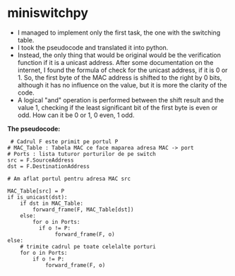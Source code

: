 # miniswitchpy
- I managed to implement only the first task, the one with the switching table.
- I took the pseudocode and translated it into python.
- Instead, the only thing that would be original would be the verification function if it is a unicast address. After some documentation on the internet, I found the formula of check for the unicast address, if it is 0 or 1. So, the first byte of the MAC address is shifted to the right by 0 bits, although it has no influence on the value, but it is more the clarity of the code.
- A logical "and" operation is performed between the shift result and the value 1, checking if the least significant bit of the first byte is even or odd. How can it be 0 or 1, 0 even, 1 odd.

**The pseudocode:**
```
 # Cadrul F este primit pe portul P
# MAC_Table : Tabela MAC ce face maparea adresa MAC -> port
# Ports : lista tuturor porturilor de pe switch
src = F.SourceAddress
dst = F.DestinationAddress
 
# Am aflat portul pentru adresa MAC src
 
MAC_Table[src] = P
if is_unicast(dst):
    if dst in MAC_Table:
        forward_frame(F, MAC_Table[dst])
    else:
        for o in Ports:
          if o != P:
               forward_frame(F, o)
else:
    # trimite cadrul pe toate celelalte porturi
    for o in Ports:
        if o != P:
            forward_frame(F, o)
```
